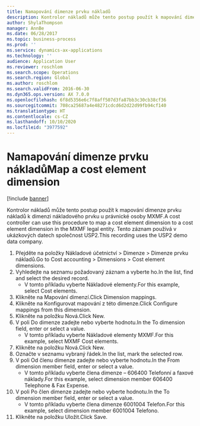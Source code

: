 ```yaml
---
title: Namapování dimenze prvku nákladů
description: Kontrolor nákladů může tento postup použít k mapování dimenze prvku nákladů k dimenzi nákladového prvku u právnické osoby MXMF.
author: ShylaThompson
manager: AnnBe
ms.date: 06/28/2017
ms.topic: business-process
ms.prod: ''
ms.service: dynamics-ax-applications
ms.technology: ''
audience: Application User
ms.reviewer: roschlom
ms.search.scope: Operations
ms.search.region: Global
ms.author: roschlom
ms.search.validFrom: 2016-06-30
ms.dyn365.ops.version: AX 7.0.0
ms.openlocfilehash: 6f8d5356e6c7f8aff507d3fa87bb3c30cb38cf36
ms.sourcegitcommit: 708ca25687a4e48271cdcd6d2d22d99fb94cf140
ms.translationtype: HT
ms.contentlocale: cs-CZ
ms.lasthandoff: 10/10/2020
ms.locfileid: "3977592"
---
```

# <a name="map-a-cost-element-dimension"></a><span data-ttu-id="49840-103">Namapování dimenze prvku nákladů</span><span class="sxs-lookup"><span data-stu-id="49840-103">Map a cost element dimension</span></span>

[!include [banner](../../includes/banner.md)]

<span data-ttu-id="49840-104">Kontrolor nákladů může tento postup použít k mapování dimenze prvku nákladů k dimenzi nákladového prvku u právnické osoby MXMF.</span><span class="sxs-lookup"><span data-stu-id="49840-104">A cost controller can use this procedure to map a cost element dimension to a cost element dimension in the MXMF legal entity.</span></span> <span data-ttu-id="49840-105">Tento záznam používá v ukázkových datech společnost USP2.</span><span class="sxs-lookup"><span data-stu-id="49840-105">This recording uses the USP2 demo data company.</span></span>

1. <span data-ttu-id="49840-106">Přejděte na položky Nákladové účetnictví > Dimenze > Dimenze prvku nákladů.</span><span class="sxs-lookup"><span data-stu-id="49840-106">Go to Cost accounting > Dimensions > Cost element dimensions.</span></span>
2. <span data-ttu-id="49840-107">Vyhledejte na seznamu požadovaný záznam a vyberte ho.</span><span class="sxs-lookup"><span data-stu-id="49840-107">In the list, find and select the desired record.</span></span>
    * <span data-ttu-id="49840-108">V tomto příkladu vyberte Nákladové elementy.</span><span class="sxs-lookup"><span data-stu-id="49840-108">For this example, select Cost elements.</span></span>  
3. <span data-ttu-id="49840-109">Klikněte na Mapování dimenzí.</span><span class="sxs-lookup"><span data-stu-id="49840-109">Click Dimension mappings.</span></span>
4. <span data-ttu-id="49840-110">Klikněte na Konfigurovat mapování z této dimenze.</span><span class="sxs-lookup"><span data-stu-id="49840-110">Click Configure mappings from this dimension.</span></span>
5. <span data-ttu-id="49840-111">Klikněte na položku Nová.</span><span class="sxs-lookup"><span data-stu-id="49840-111">Click New.</span></span>
6. <span data-ttu-id="49840-112">V poli Do dimenze zadejte nebo vyberte hodnotu.</span><span class="sxs-lookup"><span data-stu-id="49840-112">In the To dimension field, enter or select a value.</span></span>
    * <span data-ttu-id="49840-113">V tomto příkladu vyberte Nákladové elementy MXMF.</span><span class="sxs-lookup"><span data-stu-id="49840-113">For this example, select MXMF Cost elements.</span></span>  
7. <span data-ttu-id="49840-114">Klikněte na položku Nová.</span><span class="sxs-lookup"><span data-stu-id="49840-114">Click New.</span></span>
8. <span data-ttu-id="49840-115">Označte v seznamu vybraný řádek.</span><span class="sxs-lookup"><span data-stu-id="49840-115">In the list, mark the selected row.</span></span>
9. <span data-ttu-id="49840-116">V poli Od členu dimenze zadejte nebo vyberte hodnotu.</span><span class="sxs-lookup"><span data-stu-id="49840-116">In the From dimension member field, enter or select a value.</span></span>
    * <span data-ttu-id="49840-117">V tomto příkladu vyberte člena dimenze – 606400 Telefonní a faxové náklady.</span><span class="sxs-lookup"><span data-stu-id="49840-117">For this example, select dimension member 606400 Telephone & Fax Expense.</span></span>  
10. <span data-ttu-id="49840-118">V poli Po člen dimenze zadejte nebo vyberte hodnotu.</span><span class="sxs-lookup"><span data-stu-id="49840-118">In the To dimension member field, enter or select a value.</span></span>
    * <span data-ttu-id="49840-119">V tomto příkladu vyberte člena dimenze 6001004 Telefon.</span><span class="sxs-lookup"><span data-stu-id="49840-119">For this example, select dimension member 6001004 Telefono.</span></span>  
11. <span data-ttu-id="49840-120">Klikněte na položku Uložit.</span><span class="sxs-lookup"><span data-stu-id="49840-120">Click Save.</span></span>

